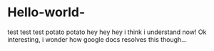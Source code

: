 # Hello-world-
test test test 
potato potato
hey hey hey i think i understand now! 
Ok interesting, i wonder how google docs resolves this though...

